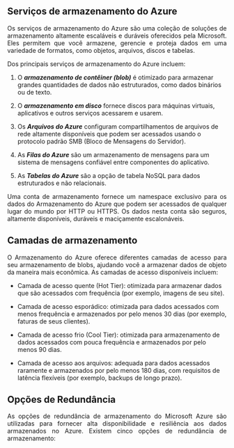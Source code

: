 ## Serviços de armazenamento do Azure

<p align="justify">Os serviços de armazenamento do Azure são uma coleção de soluções de armazenamento altamente escaláveis e duráveis oferecidos pela Microsoft. Eles permitem que você armazene, gerencie e proteja dados em uma variedade de formatos, como objetos, arquivos, discos e tabelas. </p>

<p align="justify"> Dos principais serviços de armazenamento do Azure incluem:</p>

1. O ***armazenamento de contêiner (blob)*** é otimizado para armazenar grandes quantidades de dados não estruturados, como dados binários ou de texto.
2. O ***armazenamento em disco*** fornece discos para máquinas virtuais, aplicativos e outros serviços acessarem e usarem.

3. Os ***Arquivos do Azure*** configuram compartilhamentos de arquivos de rede altamente disponíveis que podem ser acessados usando o protocolo padrão SMB (Bloco de Mensagens do Servidor).

4. As ***Filas do Azure*** são um armazenamento de mensagens para um sistema de mensagens confiável entre componentes do aplicativo.

5. As ***Tabelas do Azure*** são a opção de tabela NoSQL para dados estruturados e não relacionais.

<p align="justify">Uma conta de armazenamento fornece um namespace exclusivo para os dados do Armazenamento do Azure que podem ser acessados de qualquer lugar do mundo por HTTP ou HTTPS. Os dados nesta conta são seguros, altamente disponíveis, duráveis e maciçamente escalonáveis.</p>

## Camadas de armazenamento

<p align="justify">O Armazenamento do Azure oferece diferentes camadas de acesso para seu armazenamento de blobs, ajudando você a armazenar dados de objeto da maneira mais econômica. As camadas de acesso disponíveis incluem:</p>

- Camada de acesso quente (Hot Tier): otimizada para armazenar dados que são acessados com frequência (por exemplo, imagens de seu site).

- Camada de acesso esporádico: otimizada para dados acessados com menos frequência e armazenados por pelo menos 30 dias (por exemplo, faturas de seus clientes).

- Camada de acesso frio (Cool Tier): otimizada para armazenamento de dados acessados com pouca frequência e armazenados por pelo menos 90 dias.

- Camada de acesso aos arquivos: adequada para dados acessados raramente e armazenados por pelo menos 180 dias, com requisitos de latência flexíveis (por exemplo, backups de longo prazo).

## Opções de Redundância

<p align="justify">As opções de redundância de armazenamento do Microsoft Azure são utilizadas para fornecer alta disponibilidade e resiliência aos dados armazenados no Azure. Existem cinco opções de redundância de armazenamento:</p>
